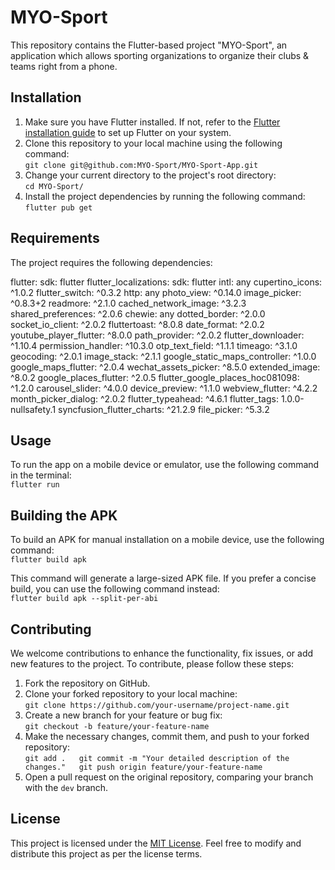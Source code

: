 MYO-Sport
============

This repository contains the Flutter-based project "MYO-Sport", an application which allows sporting organizations to organize their clubs & teams right from a phone.

Installation
------------

1.  Make sure you have Flutter installed. If not, refer to the [Flutter installation guide](https://flutter.dev/docs/get-started/install) to set up Flutter on your system.
2.  Clone this repository to your local machine using the following command:  
    `git clone git@github.com:MYO-Sport/MYO-Sport-App.git`
3.  Change your current directory to the project's root directory:  
    `cd MYO-Sport/`
4.  Install the project dependencies by running the following command:  
    `flutter pub get`

Requirements
------------

The project requires the following dependencies:

flutter: sdk: flutter
flutter\_localizations: sdk: flutter
intl: any
cupertino\_icons: ^1.0.2
flutter\_switch: ^0.3.2
http: any
photo\_view: ^0.14.0
image\_picker: ^0.8.3+2
readmore: ^2.1.0
cached\_network\_image: ^3.2.3
shared\_preferences: ^2.0.6
chewie: any
dotted\_border: ^2.0.0
socket\_io\_client: ^2.0.2
fluttertoast: ^8.0.8
date\_format: ^2.0.2
youtube\_player\_flutter: ^8.0.0
path\_provider: ^2.0.2
flutter\_downloader: ^1.10.4
permission\_handler: ^10.3.0
otp\_text\_field: ^1.1.1
timeago: ^3.1.0
geocoding: ^2.0.1
image\_stack: ^2.1.1
google\_static\_maps\_controller: ^1.0.0
google\_maps\_flutter: ^2.0.4
wechat\_assets\_picker: ^8.5.0
extended\_image: ^8.0.2
google\_places\_flutter: ^2.0.5
flutter\_google\_places\_hoc081098: ^1.2.0
carousel\_slider: ^4.0.0
device\_preview: ^1.1.0
webview\_flutter: ^4.2.2
month\_picker\_dialog: ^2.0.2
flutter\_typeahead: ^4.6.1
flutter\_tags: 1.0.0-nullsafety.1
syncfusion\_flutter\_charts: ^21.2.9
file\_picker: ^5.3.2

Usage
-----

To run the app on a mobile device or emulator, use the following command in the terminal:  
`flutter run`

Building the APK
----------------

To build an APK for manual installation on a mobile device, use the following command:  
`flutter build apk`

This command will generate a large-sized APK file. If you prefer a concise build, you can use the following command instead:  
`flutter build apk --split-per-abi`

Contributing
------------

We welcome contributions to enhance the functionality, fix issues, or add new features to the project. To contribute, please follow these steps:

1.  Fork the repository on GitHub.
2.  Clone your forked repository to your local machine:  
    `git clone https://github.com/your-username/project-name.git`
3.  Create a new branch for your feature or bug fix:  
    `git checkout -b feature/your-feature-name`
4.  Make the necessary changes, commit them, and push to your forked repository:  
    `git add .   git commit -m "Your detailed description of the changes."   git push origin feature/your-feature-name`
5.  Open a pull request on the original repository, comparing your branch with the `dev` branch.

License
-------

This project is licensed under the [MIT License](LICENSE). Feel free to modify and distribute this project as per the license terms.
